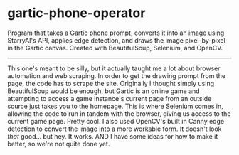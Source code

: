 # gartic-phone-operator

Program that takes a Gartic phone prompt, converts it into an image using StarryAI's API, applies edge detection, and draws the image pixel-by-pixel in the Gartic canvas. Created with BeautifulSoup, Selenium, and OpenCV.

---

This one's meant to be silly, but it actually taught me a lot about browser automation and web scraping. In order to get the drawing prompt from the page, the code has to scrape the site. Originally I thought simply using BeautifulSoup would be enough, but Gartic is an online game and attempting to access a game instance's current page from an outside source just takes you to the homepage. This is where Selenium comes in, allowing the code to run in tandem with the browser, giving us access to the current game page. Pretty cool.
I also used OpenCV's built in Canny edge detection to convert the image into a more workable form. It doesn't look *that* good... but hey. It works. AND I have some ideas for how to make it better, so we're not quite done yet.
